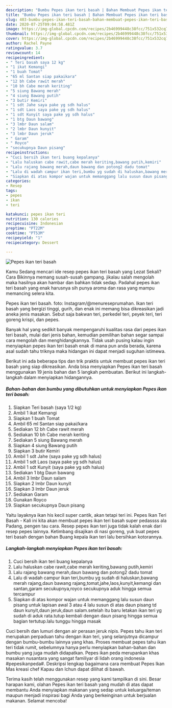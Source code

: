 ```yaml
---
description: "Bumbu Pepes ikan teri basah | Bahan Membuat Pepes ikan teri basah Yang Enak Dan Mudah"
title: "Bumbu Pepes ikan teri basah | Bahan Membuat Pepes ikan teri basah Yang Enak Dan Mudah"
slug: 403-bumbu-pepes-ikan-teri-basah-bahan-membuat-pepes-ikan-teri-basah-yang-enak-dan-mudah
date: 2020-07-25T09:04:58.481Z
image: https://img-global.cpcdn.com/recipes/2b46999448c38fcc/751x532cq70/pepes-ikan-teri-basah-foto-resep-utama.jpg
thumbnail: https://img-global.cpcdn.com/recipes/2b46999448c38fcc/751x532cq70/pepes-ikan-teri-basah-foto-resep-utama.jpg
cover: https://img-global.cpcdn.com/recipes/2b46999448c38fcc/751x532cq70/pepes-ikan-teri-basah-foto-resep-utama.jpg
author: Rachel Payne
ratingvalue: 3.7
reviewcount: 14
recipeingredient:
- " Teri basah saya 12 kg"
- "1 ikat Kemangi"
- "1 buah Tomat"
- "65 ml Santan siap pakaikara"
- "12 bh Cabe rawit merah"
- "10 bh Cabe merah keriting"
- "5 siung Bawang merah"
- "4 siung Bawang putih"
- "3 butir Kemiri"
- "1 sdt Jahe saya pake yg sdh halus"
- "1 sdt Laos saya pake yg sdh halus"
- "1 sdt Kunyit saya pake yg sdh halus"
- "1 btg Daun bawang"
- "3 lmbr Daun salam"
- "2 lmbr Daun kunyit"
- "3 lmbr Daun jeruk"
- " Garam"
- " Royco"
- "secukupnya Daun pisang"
recipeinstructions:
- "Cuci bersih ikan teri buang kepalanya"
- "Lalu haluskan cabe rawit,cabe merah keriting,bawang putih,kemiri"
- "Lalu rajang bawang merah,daun bawang dan potong2 dadu tomat"
- "Lalu di wadah campur ikan teri,bumbu yg sudah di haluskan,bawang merah rajang,daun bawang rajang,tomat,jahe,laos,kunyit,kemangi dan santan,garam secukupnya,royco secukupnya aduk hingga semua tercampur"
- "Siapkan di atas kompor wajan untuk memanggang lalu susun daun pisang untuk lapisan awal 3 atau 4 lalu susun di atas daun pisang td daun kunyit,daun jeruk,daun salam.setelah itu baru letakan ikan teri yg sudah di aduk rata.tutup kembali dengan daun pisang hingga semua bagian tertutup.lalu tunggu hingga masak"
categories:
- Resep
tags:
- pepes
- ikan
- teri

katakunci: pepes ikan teri 
nutrition: 130 calories
recipecuisine: Indonesian
preptime: "PT22M"
cooktime: "PT53M"
recipeyield: "1"
recipecategory: Dessert

---
```



![Pepes ikan teri basah](https://img-global.cpcdn.com/recipes/2b46999448c38fcc/751x532cq70/pepes-ikan-teri-basah-foto-resep-utama.jpg)

Kamu Sedang mencari ide resep pepes ikan teri basah yang Lezat Sekali? Cara Bikinnya memang susah-susah gampang. jikalau salah mengolah maka hasilnya akan hambar dan bahkan tidak sedap. Padahal pepes ikan teri basah yang enak harusnya sih punya aroma dan rasa yang mampu memancing selera kita.

Pepes ikan teri basah. foto: Instagram/@menureseprumahan. Ikan teri basah yang bergizi tinggi, gurih, dan enak ini memang bisa dikreasikan jadi aneka jenis masakan. Sebut saja bakwan teri, perkedel teri, peyek teri, teri goreng krispi, dan pepes.

Banyak hal yang sedikit banyak mempengaruhi kualitas rasa dari pepes ikan teri basah, mulai dari jenis bahan, kemudian pemilihan bahan segar sampai cara mengolah dan menghidangkannya. Tidak usah pusing kalau ingin menyiapkan pepes ikan teri basah enak di mana pun anda berada, karena asal sudah tahu triknya maka hidangan ini dapat menjadi suguhan istimewa.


Berikut ini ada beberapa tips dan trik praktis untuk membuat pepes ikan teri basah yang siap dikreasikan. Anda bisa menyiapkan Pepes ikan teri basah menggunakan 19 jenis bahan dan 5 langkah pembuatan. Berikut ini langkah-langkah dalam menyiapkan hidangannya.

<!--inarticleads1-->

##### Bahan-bahan dan bumbu yang dibutuhkan untuk menyiapkan Pepes ikan teri basah:

1. Siapkan  Teri basah (saya 1/2 kg)
1. Ambil 1 ikat Kemangi
1. Siapkan 1 buah Tomat
1. Ambil 65 ml Santan siap pakai/kara
1. Sediakan 12 bh Cabe rawit merah
1. Sediakan 10 bh Cabe merah keriting
1. Sediakan 5 siung Bawang merah
1. Siapkan 4 siung Bawang putih
1. Siapkan 3 butir Kemiri
1. Ambil 1 sdt Jahe (saya pake yg sdh halus)
1. Ambil 1 sdt Laos (saya pake yg sdh halus)
1. Ambil 1 sdt Kunyit (saya pake yg sdh halus)
1. Sediakan 1 btg Daun bawang
1. Ambil 3 lmbr Daun salam
1. Siapkan 2 lmbr Daun kunyit
1. Siapkan 3 lmbr Daun jeruk
1. Sediakan  Garam
1. Gunakan  Royco
1. Siapkan secukupnya Daun pisang


Yaitu layaknya ikan his kecil super cantik, akan tetapi teri ini. Pepes Ikan Teri Basah - Kali ini kita akan membuat pepes ikan teri basah super pedassss ala Padang, pengen tau cara. Resep pepes ikan teri juga tidak kalah enak dari resep pepes lainnya. Ketimbang disajikan di nasi goreng, yuk buat pepes teri basah dengan bahan Buang kepala ikan teri lalu bersihkan kotorannya. 

<!--inarticleads2-->

##### Langkah-langkah menyiapkan Pepes ikan teri basah:

1. Cuci bersih ikan teri buang kepalanya
1. Lalu haluskan cabe rawit,cabe merah keriting,bawang putih,kemiri
1. Lalu rajang bawang merah,daun bawang dan potong2 dadu tomat
1. Lalu di wadah campur ikan teri,bumbu yg sudah di haluskan,bawang merah rajang,daun bawang rajang,tomat,jahe,laos,kunyit,kemangi dan santan,garam secukupnya,royco secukupnya aduk hingga semua tercampur
1. Siapkan di atas kompor wajan untuk memanggang lalu susun daun pisang untuk lapisan awal 3 atau 4 lalu susun di atas daun pisang td daun kunyit,daun jeruk,daun salam.setelah itu baru letakan ikan teri yg sudah di aduk rata.tutup kembali dengan daun pisang hingga semua bagian tertutup.lalu tunggu hingga masak


Cuci bersih dan lumuri dengan air perasan jeruk nipis. Pepes tahu ikan teri merupakan perpaduan tahu dengan ikan teri, yang selanjutnya dicampur dengan bumbu-bumbu lainnya yang khas. Proses membuat pepes tahu ikan teri tidak rumit, sebelumnya hanya perlu menyiapkan bahan-bahan dan bumbu yang juga mudah didapatkan. Pepes ikan peda merupankan khas masakan nusantara yang sangat familiyar di lidah orang indonesia #pepesikanpeda#. Deskripsi lengkap bagaimana cara membuat Pepes Ikan Mas kreasi chef Kapau dan Ichun dapat dilihat di bawah. 

Terima kasih telah menggunakan resep yang kami tampilkan di sini. Besar harapan kami, olahan Pepes ikan teri basah yang mudah di atas dapat membantu Anda menyiapkan makanan yang sedap untuk keluarga/teman maupun menjadi inspirasi bagi Anda yang berkeinginan untuk berjualan makanan. Selamat mencoba!
